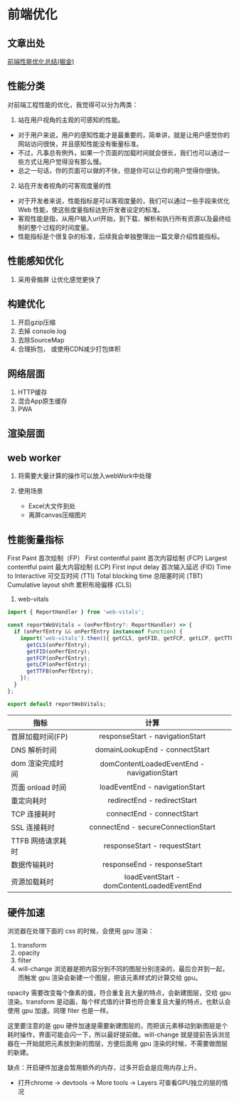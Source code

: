# 前端优化

## 文章出处

[前端性能优化总结(掘金)](https://juejin.cn/post/6844904195707895816#heading-10)



## 性能分类

对前端工程性能的优化，我觉得可以分为两类：

1. 站在用户视角的主观的可感知的性能。
 - 对于用户来说，用户的感知性能才是最重要的，简单讲，就是让用户感觉你的网站访问很快，并且感知性能没有衡量标准。
 - 不过，凡事总有例外，如果一个页面的加载时间就会很长，我们也可以通过一些方式让用户觉得没有那么慢。
 - 总之一句话，你的页面可以做的不快，但是你可以让你的用户觉得你很快。
2. 站在开发者视角的可客观度量的性
 - 对于开发者来说，性能指标是可以客观度量的，我们可以通过一些手段来优化 Web 性能，使这些度量指标达到开发者设定的标准。
 - 客观性能是指，从用户输入url开始，到下载、解析和执行所有资源以及最终绘制的整个过程的时间度量。
 - 性能指标是个很复杂的标准，后续我会单独整理出一篇文章介绍性能指标。

## 性能感知优化

1. 采用骨骼屏 让优化感觉更快了

## 构建优化

1. 开启gzip压缩
2. 去掉 console.log
3. 去除SourceMap
4. 合理拆包， 或使用CDN减少打包体积
## 网络层面

1. HTTP缓存
2. 混合App原生缓存
3. PWA

## 渲染层面



## web worker

1. 将需要大量计算的操作可以放入webWork中处理

2. 使用场景
   - Excel大文件到处
   - 离屏canvas压缩图片

## 性能衡量指标

First Paint 首次绘制（FP）
First contentful paint 首次内容绘制 (FCP)
Largest contentful paint 最大内容绘制 (LCP)
First input delay 首次输入延迟 (FID)
Time to Interactive 可交互时间 (TTI)
Total blocking time 总阻塞时间 (TBT)
Cumulative layout shift 累积布局偏移 (CLS)
1. web-vitals
```js
import { ReportHandler } from 'web-vitals';

const reportWebVitals = (onPerfEntry?: ReportHandler) => {
  if (onPerfEntry && onPerfEntry instanceof Function) {
    import('web-vitals').then(({ getCLS, getFID, getFCP, getLCP, getTTFB }) => {
      getCLS(onPerfEntry);
      getFID(onPerfEntry);
      getFCP(onPerfEntry);
      getLCP(onPerfEntry);
      getTTFB(onPerfEntry);
    });
  }
};

export default reportWebVitals;

```

| 指标              |                    计算                    |
| ----------------- | :----------------------------------------: |
| 首屏加载时间(FP)  |      responseStart - navigationStart       |
| DNS 解析时间      |       domainLookupEnd - connectStart       |
| dom 渲染完成时间  | domContentLoadedEventEnd - navigationStart |
| 页面 onload 时间  |       loadEventEnd - navigationStart       |
| 重定向耗时        |        redirectEnd - redirectStart         |
| TCP 连接耗时      |         connectEnd - connectStart          |
| SSL 连接耗时      |     connectEnd - secureConnectionStart     |
| TTFB 网络请求耗时 |        responseStart - requestStart        |
| 数据传输耗时      |        responseEnd - responseStart         |
| 资源加载耗时      | loadEventStart - domContentLoadedEventEnd  |

## 硬件加速

浏览器在处理下面的 css 的时候，会使用 gpu 渲染：
1. transform
2. opacity
3. filter
4. will-change
浏览器是把内容分到不同的图层分别渲染的，最后合并到一起，而触发 gpu 渲染会新建一个图层，把该元素样式的计算交给 gpu。

opacity 需要改变每个像素的值，符合重复且大量的特点，会新建图层，交给 gpu 渲染。transform 是动画，每个样式值的计算也符合重复且大量的特点，也默认会使用 gpu 加速。同理 fiter 也是一样。

这里要注意的是 gpu 硬件加速是需要新建图层的，而把该元素移动到新图层是个耗时操作，界面可能会闪一下，所以最好提前做。will-change 就是提前告诉浏览器在一开始就把元素放到新的图层，方便后面用 gpu 渲染的时候，不需要做图层的新建。

缺点：开启硬件加速会暂用额外的内存，过多开启会是应用内存上升。

- 打开chrome -> devtools -> More tools -> Layers 可查看GPU独立的层的情况
